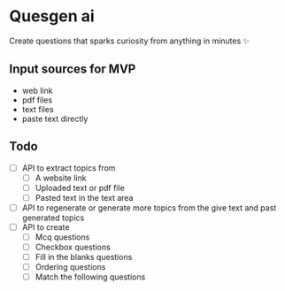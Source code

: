 # Quesgen ai

Create questions that sparks curiosity from anything in minutes ✨

## Input sources for MVP

- web link
- pdf files
- text files
- paste text directly

## Todo

- [ ] API to extract topics from
  - [ ] A website link
  - [ ] Uploaded text or pdf file
  - [ ] Pasted text in the text area
- [ ] API to regenerate or generate more topics from the give text and past generated topics
- [ ] API to create
  - [ ] Mcq questions
  - [ ] Checkbox questions
  - [ ] Fill in the blanks questions
  - [ ] Ordering questions
  - [ ] Match the following questions
